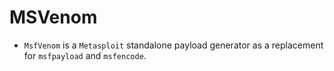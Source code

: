 # MSVenom

* `MsfVenom` is a `Metasploit` standalone payload generator as a replacement for `msfpayload` and `msfencode`.